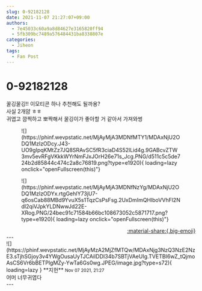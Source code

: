```yaml
---
slug: 0-92182128
date: 2021-11-07 21:27:07+09:00
authors:
  - 7e45033c60a9a8d84627e3165820ff94
  - 5fb309bc7489a576484431ba8338807e
categories:
  - Jiheon
tags:
  - Fan Post
---
```


# 0-92182128

<div class="post-container" markdown="1">
<div class="content-container md-sidebar__scrollwrap" markdown="1">

꿀깅꿀깅!! 이모티콘 하나 추천해도 될까용?<br>사실 2개얌 ㅎㅎ<br>귀엽고 깜찍하고 뽀짝해서 꿀깅이가 좋아할 거 같아서 가져와썽<br>
<figure markdown="1">
![](https://phinf.wevpstatic.net/MjAyMjA3MDNfMTY1/MDAxNjU2ODQ1MzIzODcy.J43-UO9gIpqKMtZz7JQ8SRAvSC5fR3ciaD4S52lLid4g.9GABcvZTW3mv5evRFgVKkkWYrNmFJxJOrH26e71s_Jcg.PNG/d511c5c5de724b2d85844c474c2a8c76819.png?type=e1920){ loading=lazy onclick="openFullscreen(this)"}
</figure>

<figure markdown="1">
![](https://phinf.wevpstatic.net/MjAyMjA3MDNfNzYg/MDAxNjU2ODQ1MzIzODYx.rtgGehIY73jU7-q6osCab88MBd9YvuX5s1TqzCsPsFsg.2UxDmImQHlboVVhFl2NdI2qiVJpkYLDNwwJd22E-XRog.PNG/24bec91c71584b66bc108673052c5871717.png?type=e1920){ loading=lazy onclick="openFullscreen(this)"}
</figure>


</div>
</div>

<div style="text-align: right;" markdown="1">
<a href="https://weverse.io/fromis9/fanpost/0-92182128" style="text-align: right;">:material-share:{.big-emoji}</a>
</div>
---

<div class="comments-container md-sidebar__scrollwrap" markdown="1">
<div class="comment" markdown="1">
<div class='id-container' markdown="1">
![](https://phinf.wevpstatic.net/MjAyMzA2MjZfMTQw/MDAxNjg3NzQ3NzE2NzE3.sTjhSGjoy3v4YWgOusaUyTJCAiIDDI34b7SBTjVAeUIg.TVETBI6wZ_tQjmoAsCS6Vr6bBETPlgMZy-YwTa6Gs0wg.JPEG/image.jpg?type=s72){ loading=lazy }
**<span class="artist">지헌</span>** <small>Nov 07 2021, 21:27</small><br>
</div>
<div class='comment-body' markdown="1">
어머 너무귀엽다
</div>
</div>
</div>
---
